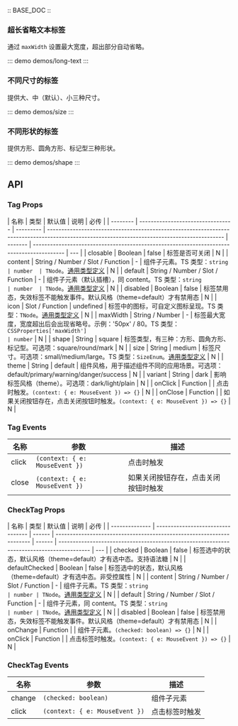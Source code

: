 :: BASE_DOC ::

### 超长省略文本标签

通过 `maxWidth` 设置最大宽度，超出部分自动省略。

::: demo demos/long-text
:::

### 不同尺寸的标签

提供大、中（默认）、小三种尺寸。

::: demo demos/size
:::

### 不同形状的标签

提供方形、圆角方形、标记型三种形状。

::: demo demos/shape
:::

## API

### Tag Props

| 名称     | 类型                              | 默认值    | 说明                                                                                                                                         | 必传    |
| -------- | --------------------------------- | --------- | -------------------------------------------------------------------------------------------------------------------------------------------- | ------- | ----------------------------------------------------------------------------------------- | --- |
| closable | Boolean                           | false     | 标签是否可关闭                                                                                                                               | N       |
| content  | String / Number / Slot / Function | -         | 组件子元素。TS 类型：`string                                                                                                                 | number  | TNode`。[通用类型定义](https://github.com/Tencent/tdesign-vue/blob/develop/src/common.ts) | N   |
| default  | String / Number / Slot / Function | -         | 组件子元素（默认插槽），同 content。TS 类型：`string                                                                                         | number  | TNode`。[通用类型定义](https://github.com/Tencent/tdesign-vue/blob/develop/src/common.ts) | N   |
| disabled | Boolean                           | false     | 标签禁用态，失效标签不能触发事件。默认风格（theme=default）才有禁用态                                                                        | N       |
| icon     | Slot / Function                   | undefined | 标签中的图标，可自定义图标呈现。TS 类型：`TNode`。[通用类型定义](https://github.com/Tencent/tdesign-vue/blob/develop/src/common.ts)          | N       |
| maxWidth | String / Number                   | -         | 标签最大宽度，宽度超出后会出现省略号。示例：'50px' / 80。TS 类型：`CSSProperties['maxWidth']                                                 | number` | N                                                                                         |
| shape    | String                            | square    | 标签类型，有三种：方形、圆角方形、标记型。可选项：square/round/mark                                                                          | N       |
| size     | String                            | medium    | 标签尺寸。可选项：small/medium/large。TS 类型：`SizeEnum`。[通用类型定义](https://github.com/Tencent/tdesign-vue/blob/develop/src/common.ts) | N       |
| theme    | String                            | default   | 组件风格，用于描述组件不同的应用场景。可选项：default/primary/warning/danger/success                                                         | N       |
| variant  | String                            | dark      | 影响标签风格（theme）。可选项：dark/light/plain                                                                                              | N       |
| onClick  | Function                          |           | 点击时触发。`(context: { e: MouseEvent }) => {}`                                                                                             | N       |
| onClose  | Function                          |           | 如果关闭按钮存在，点击关闭按钮时触发。`(context: { e: MouseEvent }) => {}`                                                                   | N       |

### Tag Events

| 名称  | 参数                           | 描述                                 |
| ----- | ------------------------------ | ------------------------------------ |
| click | `(context: { e: MouseEvent })` | 点击时触发                           |
| close | `(context: { e: MouseEvent })` | 如果关闭按钮存在，点击关闭按钮时触发 |

### CheckTag Props

| 名称           | 类型                              | 默认值 | 说明                                                                  | 必传   |
| -------------- | --------------------------------- | ------ | --------------------------------------------------------------------- | ------ | ----------------------------------------------------------------------------------------- | --- |
| checked        | Boolean                           | false  | 标签选中的状态，默认风格（theme=default）才有选中态。支持语法糖       | N      |
| defaultChecked | Boolean                           | false  | 标签选中的状态，默认风格（theme=default）才有选中态。非受控属性       | N      |
| content        | String / Number / Slot / Function | -      | 组件子元素。TS 类型：`string                                          | number | TNode`。[通用类型定义](https://github.com/Tencent/tdesign-vue/blob/develop/src/common.ts) | N   |
| default        | String / Number / Slot / Function | -      | 组件子元素，同 content。TS 类型：`string                              | number | TNode`。[通用类型定义](https://github.com/Tencent/tdesign-vue/blob/develop/src/common.ts) | N   |
| disabled       | Boolean                           | false  | 标签禁用态，失效标签不能触发事件。默认风格（theme=default）才有禁用态 | N      |
| onChange       | Function                          |        | 组件子元素。`(checked: boolean) => {}`                                | N      |
| onClick        | Function                          |        | 点击标签时触发。`(context: { e: MouseEvent }) => {}`                  | N      |

### CheckTag Events

| 名称   | 参数                           | 描述           |
| ------ | ------------------------------ | -------------- |
| change | `(checked: boolean)`           | 组件子元素     |
| click  | `(context: { e: MouseEvent })` | 点击标签时触发 |
